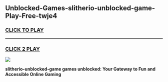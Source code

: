 
## Unblocked-Games-slitherio-unblocked-game-Play-Free-twje4
<h3>
<a href="https://premium76.site?title=slitherio-unblocked-game&ref=15A">CLICK TO PLAY</a></h3>
<hr>

<h3>
<a href="https://premium76.site?title=slitherio-unblocked-game&ref=15A">CLICK 2 PLAY</a>
  
</h3>

<a href="https://premium76.site?title=slitherio-unblocked-game&ref=15A"><img src="https://clearcache.store/games.png"></a>


**slitherio-unblocked-game games unblocked: Your Gateway to Fun and Accessible Online Gaming**
